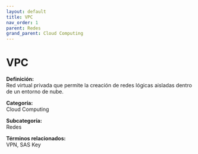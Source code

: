 ```yaml
---
layout: default
title: VPC
nav_order: 1
parent: Redes
grand_parent: Cloud Computing
---
```


# VPC

**Definición:**  
Red virtual privada que permite la creación de redes lógicas aisladas dentro de un entorno de nube.

**Categoría:**  
Cloud Computing  

**Subcategoría:**  
Redes

**Términos relacionados:**  
VPN, SAS Key
